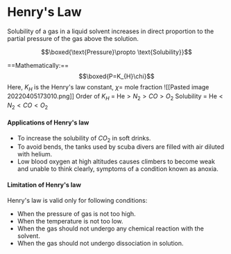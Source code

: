# Henry's Law
Solubility of a gas in a liquid solvent increases in direct proportion to the partial pressure of the gas above the solution.

$$\boxed{\text{Pressure}\propto \text{Solubility}}$$

==Mathematically:== $$\boxed{P=K_{H}\chi}$$
Here, $K_H$ is the Henry's law constant, $\chi=$ mole fraction 
![[Pasted image 20220405173010.png]]
Order of $K_H$ = $\text{He}>N_2>CO>O_2$
Solubility = $\text{He}<N_2<CO<O_2$

#### Applications of Henry's law
- To increase the solubility of $CO_2$ in soft drinks.
- To avoid bends, the tanks used by scuba divers are filled with air diluted with helium.
- Low blood oxygen at high altitudes causes climbers to become weak and unable to think clearly, symptoms of a condition known as anoxia.
#### Limitation of Henry's law
Henry's law is valid only for following conditions:
- When the pressure of gas is not too high.
- When the temperature is not too low.
- When the gas should not undergo any chemical reaction with the solvent.
- When the gas should not undergo dissociation in solution.
